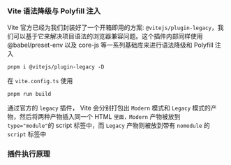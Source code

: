 ### Vite 语法降级与 Polyfill 注入

Vite 官方已经为我们封装好了一个开箱即用的方案: `@vitejs/plugin-legacy`，我们可以基于它来解决项目语法的浏览器兼容问题。这个插件内部同样使用 @babel/preset-env 以及 core-js 等一系列基础库来进行语法降级和 Polyfill 注入

```
pnpm i @vitejs/plugin-legacy -D
```

在 `vite.config.ts` 使用

```
pnpm run build
```

通过官方的 `legacy` 插件， Vite 会分别打包出 `Modern` 模式和 `Legacy` 模式的产物，然后将两种产物插入同一个 HTML `里面，Modern` 产物被放到 `type="module"`的 script 标签中，而 `Legacy` 产物则被放到带有 `nomodule` 的 `script` 标签中

### 插件执行原理
